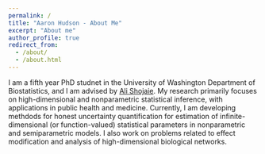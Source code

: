 ```yaml
---
permalink: /
title: "Aaron Hudson - About Me"
excerpt: "About me"
author_profile: true
redirect_from: 
  - /about/
  - /about.html
---
```


I am a fifth year PhD studnet in the University of Washington Department of Biostatistics, and I am advised by [Ali Shojaie](http://faculty.washington.edu/ashojaie/).  My research primarily focuses on high-dimensional and nonparametric statistical inference, with applications in public health and medicine. Currently, I am developing methdods for honest uncertainty quantification for estimation of infinite-dimensional (or function-valued) statistical parameters in nonparametric and semiparametric models. I also work on problems related to effect modification and analysis of high-dimensional biological networks.
